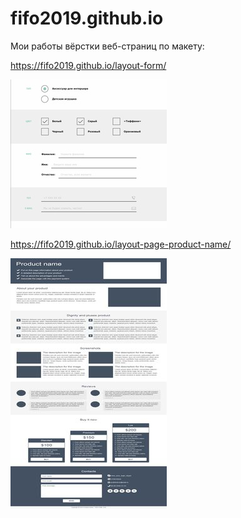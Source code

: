 # fifo2019.github.io

Мои работы вёрстки веб-страниц по макету:

https://fifo2019.github.io/layout-form/

![Image alt](https://github.com/fifo2019/fifo2019.github.io/blob/master/images/layout-form.jpg)

https://fifo2019.github.io/layout-page-product-name/

![Image alt](https://github.com/fifo2019/fifo2019.github.io/blob/master/images/product-name.jpg)
